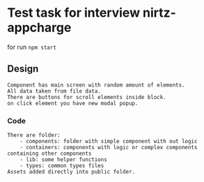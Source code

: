 # Test task for interview nirtz-appcharge

for run `npm start`


## Design
    Component has main screen with random amount of elements.
    All data taken from file data.
    There are buttons for scroll elements inside block.
    on click element you have new modal popup.


### Code
    There are folder:
        - components: folder with simple component with out logic
        - containers: components with logic or complex components containing other components
        - lib: some helper functions
        - types: common types files
    Assets added directly into public folder.
    